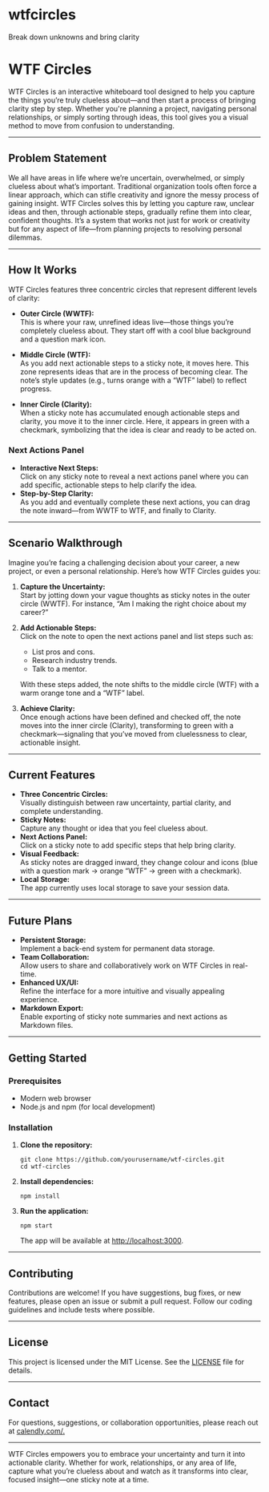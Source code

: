 # wtfcircles
Break down unknowns and bring clarity

# WTF Circles

WTF Circles is an interactive whiteboard tool designed to help you capture the things you’re truly clueless about—and then start a process of bringing clarity step by step. Whether you're planning a project, navigating personal relationships, or simply sorting through ideas, this tool gives you a visual method to move from confusion to understanding.

---

## Problem Statement

We all have areas in life where we’re uncertain, overwhelmed, or simply clueless about what’s important. Traditional organization tools often force a linear approach, which can stifle creativity and ignore the messy process of gaining insight. WTF Circles solves this by letting you capture raw, unclear ideas and then, through actionable steps, gradually refine them into clear, confident thoughts. It’s a system that works not just for work or creativity but for any aspect of life—from planning projects to resolving personal dilemmas.

---

## How It Works

WTF Circles features three concentric circles that represent different levels of clarity:

- **Outer Circle (WWTF):**  
  This is where your raw, unrefined ideas live—those things you’re completely clueless about. They start off with a cool blue background and a question mark icon.

- **Middle Circle (WTF):**  
  As you add next actionable steps to a sticky note, it moves here. This zone represents ideas that are in the process of becoming clear. The note’s style updates (e.g., turns orange with a “WTF” label) to reflect progress.

- **Inner Circle (Clarity):**  
  When a sticky note has accumulated enough actionable steps and clarity, you move it to the inner circle. Here, it appears in green with a checkmark, symbolizing that the idea is clear and ready to be acted on.

### Next Actions Panel

- **Interactive Next Steps:**  
  Click on any sticky note to reveal a next actions panel where you can add specific, actionable steps to help clarify the idea.
- **Step-by-Step Clarity:**  
  As you add and eventually complete these next actions, you can drag the note inward—from WWTF to WTF, and finally to Clarity.

---

## Scenario Walkthrough

Imagine you’re facing a challenging decision about your career, a new project, or even a personal relationship. Here’s how WTF Circles guides you:

1. **Capture the Uncertainty:**  
   Start by jotting down your vague thoughts as sticky notes in the outer circle (WWTF). For instance, “Am I making the right choice about my career?”

2. **Add Actionable Steps:**  
   Click on the note to open the next actions panel and list steps such as:
   - List pros and cons.
   - Research industry trends.
   - Talk to a mentor.
   
   With these steps added, the note shifts to the middle circle (WTF) with a warm orange tone and a “WTF” label.

3. **Achieve Clarity:**  
   Once enough actions have been defined and checked off, the note moves into the inner circle (Clarity), transforming to green with a checkmark—signaling that you’ve moved from cluelessness to clear, actionable insight.

---

## Current Features

- **Three Concentric Circles:**  
  Visually distinguish between raw uncertainty, partial clarity, and complete understanding.
- **Sticky Notes:**  
  Capture any thought or idea that you feel clueless about.
- **Next Actions Panel:**  
  Click on a sticky note to add specific steps that help bring clarity.
- **Visual Feedback:**  
  As sticky notes are dragged inward, they change colour and icons (blue with a question mark → orange “WTF” → green with a checkmark).
- **Local Storage:**  
  The app currently uses local storage to save your session data.

---

## Future Plans

- **Persistent Storage:**  
  Implement a back-end system for permanent data storage.
- **Team Collaboration:**  
  Allow users to share and collaboratively work on WTF Circles in real-time.
- **Enhanced UX/UI:**  
  Refine the interface for a more intuitive and visually appealing experience.
- **Markdown Export:**  
  Enable exporting of sticky note summaries and next actions as Markdown files.

---

## Getting Started

### Prerequisites

- Modern web browser
- Node.js and npm (for local development)

### Installation

1. **Clone the repository:**

   ```
   git clone https://github.com/yourusername/wtf-circles.git
   cd wtf-circles
   ```

2. **Install dependencies:**

   ```
   npm install
   ```

3. **Run the application:**

   ```
   npm start
   ```

   The app will be available at [http://localhost:3000](http://localhost:3000).

---

## Contributing

Contributions are welcome! If you have suggestions, bug fixes, or new features, please open an issue or submit a pull request. Follow our coding guidelines and include tests where possible.

---

## License

This project is licensed under the MIT License. See the [LICENSE](LICENSE) file for details.

---

## Contact

For questions, suggestions, or collaboration opportunities, please reach out at [calendly.com/.](https://calendly.com/colmbyrne)

---

WTF Circles empowers you to embrace your uncertainty and turn it into actionable clarity. Whether for work, relationships, or any area of life, capture what you’re clueless about and watch as it transforms into clear, focused insight—one sticky note at a time.

